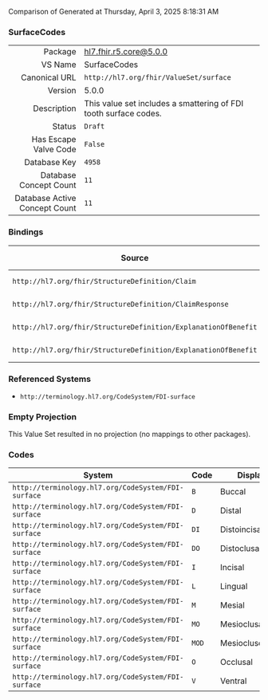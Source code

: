 Comparison of 
Generated at Thursday, April 3, 2025 8:18:31 AM

### SurfaceCodes

|      |     |
| ---: | --- |
| Package | hl7.fhir.r5.core@5.0.0 |
| VS Name | SurfaceCodes |
| Canonical URL | `http://hl7.org/fhir/ValueSet/surface` |
| Version | 5.0.0 |
| Description | This value set includes a smattering of FDI tooth surface codes. |
| Status | `Draft` |
| Has Escape Valve Code | `False` |
| Database Key | `4958` |
| Database Concept Count | `11` |
| Database Active Concept Count | `11` |
### Bindings

| Source | Element | Binding | Strength | Element Short |
| ------ | ------- | ------- | -------- | ------------- |
| `http://hl7.org/fhir/StructureDefinition/Claim` | `Claim.item.bodySite.subSite` | `http://hl7.org/fhir/ValueSet/surface` | `Example` | Sub-location |
| `http://hl7.org/fhir/StructureDefinition/ClaimResponse` | `ClaimResponse.addItem.bodySite.subSite` | `http://hl7.org/fhir/ValueSet/surface` | `Example` | Sub-location |
| `http://hl7.org/fhir/StructureDefinition/ExplanationOfBenefit` | `ExplanationOfBenefit.item.bodySite.subSite` | `http://hl7.org/fhir/ValueSet/surface` | `Example` | Sub-location |
| `http://hl7.org/fhir/StructureDefinition/ExplanationOfBenefit` | `ExplanationOfBenefit.addItem.bodySite.subSite` | `http://hl7.org/fhir/ValueSet/surface` | `Example` | Sub-location |

### Referenced Systems

* `http://terminology.hl7.org/CodeSystem/FDI-surface`
### Empty Projection

This Value Set resulted in no projection (no mappings to other packages).

### Codes

| System | Code | Display |
| ------ | ---- | ------- |
| `http://terminology.hl7.org/CodeSystem/FDI-surface` | `B` | Buccal |
| `http://terminology.hl7.org/CodeSystem/FDI-surface` | `D` | Distal |
| `http://terminology.hl7.org/CodeSystem/FDI-surface` | `DI` | Distoincisal |
| `http://terminology.hl7.org/CodeSystem/FDI-surface` | `DO` | Distoclusal |
| `http://terminology.hl7.org/CodeSystem/FDI-surface` | `I` | Incisal |
| `http://terminology.hl7.org/CodeSystem/FDI-surface` | `L` | Lingual |
| `http://terminology.hl7.org/CodeSystem/FDI-surface` | `M` | Mesial |
| `http://terminology.hl7.org/CodeSystem/FDI-surface` | `MO` | Mesioclusal |
| `http://terminology.hl7.org/CodeSystem/FDI-surface` | `MOD` | Mesioclusodistal |
| `http://terminology.hl7.org/CodeSystem/FDI-surface` | `O` | Occlusal |
| `http://terminology.hl7.org/CodeSystem/FDI-surface` | `V` | Ventral |
